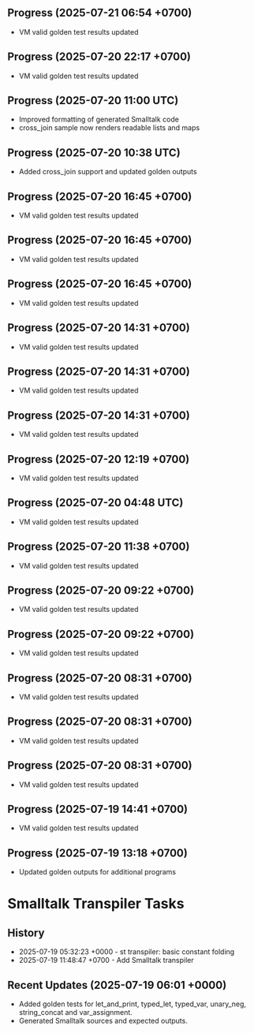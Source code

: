 ## Progress (2025-07-21 06:54 +0700)
- VM valid golden test results updated

## Progress (2025-07-20 22:17 +0700)
- VM valid golden test results updated

## Progress (2025-07-20 11:00 UTC)
- Improved formatting of generated Smalltalk code
- cross_join sample now renders readable lists and maps

## Progress (2025-07-20 10:38 UTC)
- Added cross_join support and updated golden outputs

## Progress (2025-07-20 16:45 +0700)
- VM valid golden test results updated

## Progress (2025-07-20 16:45 +0700)
- VM valid golden test results updated

## Progress (2025-07-20 16:45 +0700)
- VM valid golden test results updated

## Progress (2025-07-20 14:31 +0700)
- VM valid golden test results updated

## Progress (2025-07-20 14:31 +0700)
- VM valid golden test results updated

## Progress (2025-07-20 14:31 +0700)
- VM valid golden test results updated

## Progress (2025-07-20 12:19 +0700)
- VM valid golden test results updated

## Progress (2025-07-20 04:48 UTC)
- VM valid golden test results updated

## Progress (2025-07-20 11:38 +0700)
- VM valid golden test results updated

## Progress (2025-07-20 09:22 +0700)
- VM valid golden test results updated

## Progress (2025-07-20 09:22 +0700)
- VM valid golden test results updated

## Progress (2025-07-20 08:31 +0700)
- VM valid golden test results updated

## Progress (2025-07-20 08:31 +0700)
- VM valid golden test results updated

## Progress (2025-07-20 08:31 +0700)
- VM valid golden test results updated

## Progress (2025-07-19 14:41 +0700)
- VM valid golden test results updated

## Progress (2025-07-19 13:18 +0700)
- Updated golden outputs for additional programs

# Smalltalk Transpiler Tasks
## History
- 2025-07-19 05:32:23 +0000 - st transpiler: basic constant folding
- 2025-07-19 11:48:47 +0700 - Add Smalltalk transpiler

## Recent Updates (2025-07-19 06:01 +0000)
- Added golden tests for let_and_print, typed_let, typed_var, unary_neg, string_concat and var_assignment.
- Generated Smalltalk sources and expected outputs.
